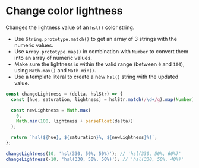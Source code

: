# Change color lightness

Changes the lightness value of an `hsl()` color string.

* Use `String.prototype.match()` to get an array of 3 strings with the numeric values.
* Use `Array.prototype.map()` in combination with `Number` to convert them into an array of numeric values.
* Make sure the lightness is within the valid range (between `0` and `100`), using `Math.max()` and `Math.min()`.
* Use a template literal to create a new `hsl()` string with the updated value.

```js
const changeLightness = (delta, hslStr) => {
  const [hue, saturation, lightness] = hslStr.match(/\d+/g).map(Number);

  const newLightness = Math.max(
    0,
    Math.min(100, lightness + parseFloat(delta))
  );

  return `hsl(${hue}, ${saturation}%, ${newLightness}%)`;
};
```

```js
changeLightness(10, 'hsl(330, 50%, 50%)'); // 'hsl(330, 50%, 60%)'
changeLightness(-10, 'hsl(330, 50%, 50%)'); // 'hsl(330, 50%, 40%)'
```
